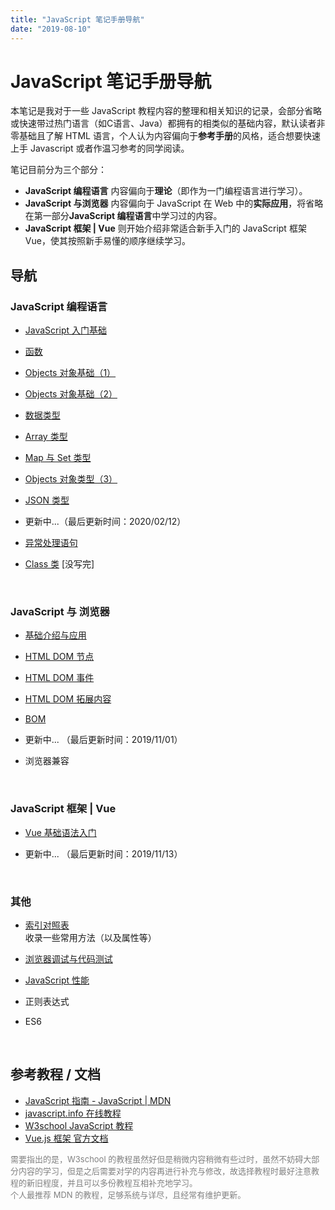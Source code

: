 ```yaml
---
title: "JavaScript 笔记手册导航"
date: "2019-08-10"
---
```


# JavaScript 笔记手册导航

本笔记是我对于一些 JavaScript 教程内容的整理和相关知识的记录，会部分省略或快速带过热门语言（如C语言、Java）都拥有的相类似的基础内容，默认读者非零基础且了解 HTML 语言，个人认为内容偏向于**参考手册**的风格，适合想要快速上手 Javascript 或者作温习参考的同学阅读。

笔记目前分为三个部分：

- **JavaScript 编程语言** 内容偏向于**理论**（即作为一门编程语言进行学习）。
- **JavaScript 与浏览器** 内容偏向于 JavaScript 在 Web 中的**实际应用**，将省略在第一部分**JavaScript 编程语言**中学习过的内容。
- **JavaScript 框架 | Vue** 则开始介绍非常适合新手入门的 JavaScript 框架 Vue，使其按照新手易懂的顺序继续学习。

## 导航

### JavaScript 编程语言

- [JavaScript 入门基础](./chapter1/basic-introduction.md)

- [函数](./chapter1/function.md)

- [Objects 对象基础（1）](./chapter1/objects-1.md)

- [Objects 对象基础（2）](./chapter1/objects-2.md)

- [数据类型](./chapter1/data-type.md)

- [Array 类型](./chapter1/array.md)

- [Map 与 Set 类型](./chapter1/map&set.md)

- [Objects 对象类型（3）](./chapter1/objects-3.md)

- [JSON 类型](./chapter1/json.md)

- 更新中...（最后更新时间：2020/02/12）

- [异常处理语句](./chapter1/exception-handling.md)

- [Class 类](./chapter1/class.md) [没写完]


<br>

### JavaScript 与 浏览器

- [基础介绍与应用](./chapter2/introduction.md)

- [HTML DOM 节点](./chapter2/html-dom-node.md)

- [HTML DOM 事件](./chapter2/html-dom-event.md)

- [HTML DOM 拓展内容](./chapter2/html-dom-ex.md)

- [BOM](./chapter2/bom.md)

- 更新中... （最后更新时间：2019/11/01）

- 浏览器兼容

<br/>

### JavaScript 框架 | Vue

- [Vue 基础语法入门](./vue/basic-grammar.md)

- 更新中... （最后更新时间：2019/11/13）

<br>

### 其他

- [索引对照表](./others/parallel-table.md)  
  收录一些常用方法（以及属性等）

- [浏览器调试与代码测试](./others/debug&test.md)

- [JavaScript 性能](./others/performance.md)

- 正则表达式

- ES6

<br>

## 参考教程 / 文档

- [JavaScript 指南 - JavaScript | MDN](https://developer.mozilla.org/zh-CN/docs/Web/JavaScript/Guide)
- [javascript.info 在线教程](https://zh.javascript.info)
- [W3school JavaScript 教程](https://www.w3school.com.cn/js/index.asp)
- [Vue.js 框架 官方文档](https://cn.vuejs.org/)

<font size=2 color=gray>
需要指出的是，W3school 的教程虽然好但是稍微内容稍微有些过时，虽然不妨碍大部分内容的学习，但是之后需要对学的内容再进行补充与修改，故选择教程时最好注意教程的新旧程度，并且可以多份教程互相补充地学习。<br/>
个人最推荐 MDN 的教程，足够系统与详尽，且经常有维护更新。
</font>

